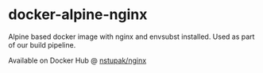 # docker-alpine-nginx

Alpine based docker image with nginx and envsubst installed. Used as part of our build pipeline.

Available on Docker Hub @ [nstupak/nginx](https://hub.docker.com/r/nstupak/nginx)
